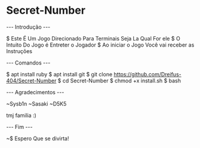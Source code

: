 # Secret-Number

--- Introdução ---

$ Este É Um Jogo Direcionado Para Terminais Seja La Qual For ele
$ O Intuito Do Jogo é Entreter o Jogador
$ Ao iniciar o Jogo Você vai receber as Instruções

--- Comandos ---

$ apt install ruby
$ apt install git 
$ git clone https://github.com/Dreifus-404/Secret-Number
$ cd Secret-Number
$ chmod +x install.sh
$ bash

--- Agradecimentos ---

~Sysb1n
~Sasaki
~D5K5

tmj familia :)

--- Fim ---

~$ Espero Que se divirta!
